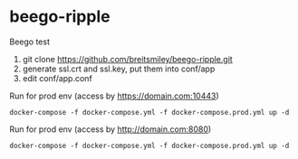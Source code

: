 # beego-ripple
Beego test

1. git clone https://github.com/breitsmiley/beego-ripple.git
2. generate ssl.crt and ssl.key, put them into conf/app
3. edit conf/app.conf

Run for prod env (access by https://domain.com:10443)

```
docker-compose -f docker-compose.yml -f docker-compose.prod.yml up -d

```

Run for prod env (access by http://domain.com:8080)

```
docker-compose -f docker-compose.yml -f docker-compose.prod.yml up -d

```